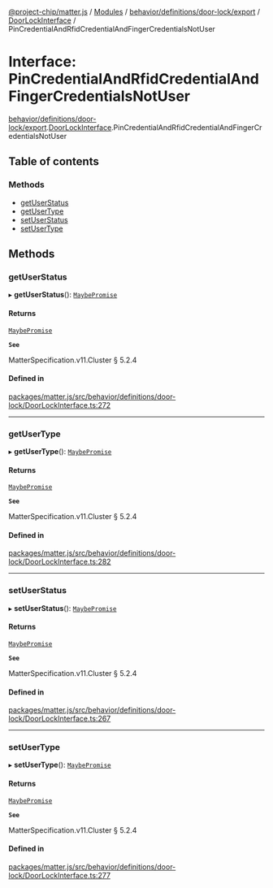 [@project-chip/matter.js](../README.md) / [Modules](../modules.md) / [behavior/definitions/door-lock/export](../modules/behavior_definitions_door_lock_export.md) / [DoorLockInterface](../modules/behavior_definitions_door_lock_export.DoorLockInterface.md) / PinCredentialAndRfidCredentialAndFingerCredentialsNotUser

# Interface: PinCredentialAndRfidCredentialAndFingerCredentialsNotUser

[behavior/definitions/door-lock/export](../modules/behavior_definitions_door_lock_export.md).[DoorLockInterface](../modules/behavior_definitions_door_lock_export.DoorLockInterface.md).PinCredentialAndRfidCredentialAndFingerCredentialsNotUser

## Table of contents

### Methods

- [getUserStatus](behavior_definitions_door_lock_export.DoorLockInterface.PinCredentialAndRfidCredentialAndFingerCredentialsNotUser.md#getuserstatus)
- [getUserType](behavior_definitions_door_lock_export.DoorLockInterface.PinCredentialAndRfidCredentialAndFingerCredentialsNotUser.md#getusertype)
- [setUserStatus](behavior_definitions_door_lock_export.DoorLockInterface.PinCredentialAndRfidCredentialAndFingerCredentialsNotUser.md#setuserstatus)
- [setUserType](behavior_definitions_door_lock_export.DoorLockInterface.PinCredentialAndRfidCredentialAndFingerCredentialsNotUser.md#setusertype)

## Methods

### getUserStatus

▸ **getUserStatus**(): [`MaybePromise`](../modules/util_export.md#maybepromise)

#### Returns

[`MaybePromise`](../modules/util_export.md#maybepromise)

**`See`**

MatterSpecification.v11.Cluster § 5.2.4

#### Defined in

[packages/matter.js/src/behavior/definitions/door-lock/DoorLockInterface.ts:272](https://github.com/project-chip/matter.js/blob/6d3b6a5d957d88a9231d6ecab4bb41f8133112be/packages/matter.js/src/behavior/definitions/door-lock/DoorLockInterface.ts#L272)

___

### getUserType

▸ **getUserType**(): [`MaybePromise`](../modules/util_export.md#maybepromise)

#### Returns

[`MaybePromise`](../modules/util_export.md#maybepromise)

**`See`**

MatterSpecification.v11.Cluster § 5.2.4

#### Defined in

[packages/matter.js/src/behavior/definitions/door-lock/DoorLockInterface.ts:282](https://github.com/project-chip/matter.js/blob/6d3b6a5d957d88a9231d6ecab4bb41f8133112be/packages/matter.js/src/behavior/definitions/door-lock/DoorLockInterface.ts#L282)

___

### setUserStatus

▸ **setUserStatus**(): [`MaybePromise`](../modules/util_export.md#maybepromise)

#### Returns

[`MaybePromise`](../modules/util_export.md#maybepromise)

**`See`**

MatterSpecification.v11.Cluster § 5.2.4

#### Defined in

[packages/matter.js/src/behavior/definitions/door-lock/DoorLockInterface.ts:267](https://github.com/project-chip/matter.js/blob/6d3b6a5d957d88a9231d6ecab4bb41f8133112be/packages/matter.js/src/behavior/definitions/door-lock/DoorLockInterface.ts#L267)

___

### setUserType

▸ **setUserType**(): [`MaybePromise`](../modules/util_export.md#maybepromise)

#### Returns

[`MaybePromise`](../modules/util_export.md#maybepromise)

**`See`**

MatterSpecification.v11.Cluster § 5.2.4

#### Defined in

[packages/matter.js/src/behavior/definitions/door-lock/DoorLockInterface.ts:277](https://github.com/project-chip/matter.js/blob/6d3b6a5d957d88a9231d6ecab4bb41f8133112be/packages/matter.js/src/behavior/definitions/door-lock/DoorLockInterface.ts#L277)
